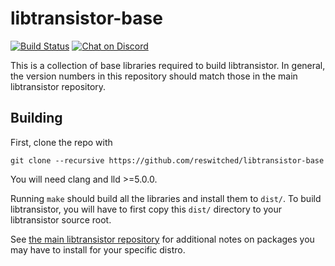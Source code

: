 # libtransistor-base
[![Build Status](https://travis-ci.org/reswitched/libtransistor-base.svg?branch=master)](https://travis-ci.org/reswitched/libtransistor-base) [![Chat on Discord](https://img.shields.io/badge/chat-Discord-brightgreen.svg)](https://discordapp.com/invite/ZdqEhed)

This is a collection of base libraries required to build libtransistor. In general,
the version numbers in this repository should match those in the main libtransistor
repository.

## Building

First, clone the repo with

```
git clone --recursive https://github.com/reswitched/libtransistor-base
```

You will need clang and lld >=5.0.0.

Running `make` should build all the libraries and install them to `dist/`. To build libtransistor, you will have to first copy this `dist/` directory to your libtransistor source root.

See [the main libtransistor repository](https://github.com/reswitched/libtransistor) for additional notes on packages you may have to install for your specific distro.
